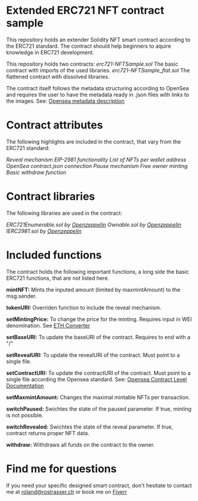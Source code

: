 # Extended ERC721 NFT contract sample

This repository holds an extender Solidity NFT smart contract according to the ERC721 standard.
The contract should help beginners to aquire knowledge in ERC721 development.

This repository holds two contracts:
*erc721-NFTSample.sol* The basic contract with imports of the used libraries.
*erc721-NFTSample_flat.sol* The flattened contract with dissolved libraries.

The contract itself follows the metadata structuring according to OpenSea and requires the user to have the metadata ready in .json files with links to the images.
See: [Opensea metadata description](https://docs.opensea.io/docs/metadata-standards)

# Contract attributes
The following highlights are included in the contract, that vary from the ERC721 standard:

*Reveal mechanism*
*EIP-2981 functionality*
*List of NFTs per wallet address*
*OpenSea contract.json connection*
*Pause mechanism*
*Free owner minting*
*Basic withdraw function*

# Contract libraries
The following libraries are used in the contract:

*ERC721Enumerable.sol by [Openzeppelin](https://github.com/OpenZeppelin/openzeppelin-contracts/tree/master/contracts/token/ERC721)*
*Ownable.sol by [Openzeppelin](https://github.com/OpenZeppelin/openzeppelin-contracts/tree/master/contracts/access)*
*IERC2981.sol by [Openzeppelin](https://github.com/OpenZeppelin/openzeppelin-contracts/tree/master/contracts/interfaces)*

# Included functions
The contract holds the following important functions, a long side the basic ERC721 functions, that are not listed here.

**mintNFT:**
Mints the inputed amount (limited by maxmintAmount) to the msg.sender.

**tokenURI:**
Overriden function to include the reveal mechanism.

**setMintingPrice:**
To change the price for the minting. Requires input in WEI denomination.
See [ETH Converter](https://eth-converter.com/)

**setBaseURI:**
To update the baseURI of the contract. Requires to end with a "/"

**setRevealURI:**
To update the revealURI of the contract. Must point to a single file.

**setContractURI:**
To update the contractURI of the contract. Must point to a single file according the Opensea standard.
See: [Opensea Contract Level Documentation](https://docs.opensea.io/docs/contract-level-metadata)

**setMaxmintAmount:**
Changes the maximal mintable NFTs per transaction.

**switchPaused:**
Swichtes the state of the paused parameter. If true, minting is not possible.

**switchRevealed:**
Swichtes the state of the reveal parameter. If true, contract returns proper NFT data.

**withdraw:**
Withdraws all funds on the contract to the owner.

# Find me for questions
If you need your specific designed smart contract, don't hesitate to contact me at [roland@rostrasser.ch](mailto:roland@rostrasser.ch) or book me on [Fiverr](https://www.fiverr.com/rolandstrasser)